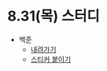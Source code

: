 # 8.31(목) 스터디

- 백준
  - [내려가기](https://www.acmicpc.net/problem/2096)
  - [스티커 붙이기](https://www.acmicpc.net/problem/18808)
